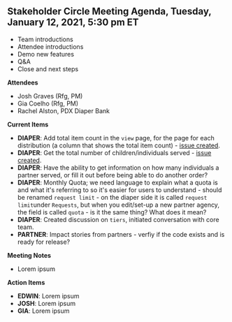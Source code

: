 
## Stakeholder Circle Meeting Agenda, Tuesday, January 12, 2021, 5:30 pm ET

- Team introductions
- Attendee introductions
- Demo new features
- Q&A
- Close and next steps

**Attendees**

- Josh Graves (Rfg, PM)
- Gia Coelho (Rfg, PM)
- Rachel Alston, PDX Diaper Bank

**Current Items**

- **DIAPER**: Add total item count in the `view` page, for the page for each distribution (a column that shows the total item count) - [issue created](https://github.com/rubyforgood/diaper/issues/2066).
- **DIAPER**: Get the total number of children/individuals served - [issue created](https://github.com/rubyforgood/diaper/issues/2073).
- **DIAPER**: Have the ability to get information on how many individuals a partner served, or fill it out before being able to do another order? 
- **DIAPER**: Monthly Quota; we need language to explain what a quota is and what it's referring to so it's easier for users to understand - should be renamed `request limit` - on the diaper side it is called `request limit`under `Requests`, but when you edit/set-up a new partner agency, the field is called `quota` - is it the same thing? What does it mean? 
- **DIAPER**: Created discussion on `tiers`, initiated conversation with core team.
- **PARTNER**: Impact stories from partners - verfiy if the code exists and is ready for release?

**Meeting Notes**

- Lorem ipsum 

**Action Items**

- **EDWIN**: Lorem ipsum 
- **JOSH**: Lorem ipsum 
- **GIA**: Lorem ipsum 
